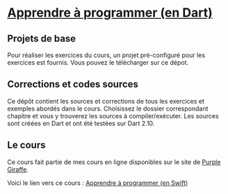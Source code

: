# [Apprendre à programmer (en Dart)](https://www.purplegiraffe.fr/p/apprendre-a-programmer-en-dart/?utm_source=mbritto&utm_medium=github)

## Projets de base

Pour réaliser les exercices du cours, un projet pré-configuré pour les exercices est fournis. Vous pouvez le télécharger sur ce dépot.

## Corrections et codes sources

Ce dépôt contient les sources et corrections de tous les exercices et exemples abordés dans le cours.
Choisissez le dossier correspondant chapitre et vous y trouverez les sources à compiler/exécuter.
Les sources sont créées en Dart et ont été testées sur Dart 2.10.

## Le cours

Ce cours fait partie de mes cours en ligne disponibles sur le site de [Purple Giraffe](https://www.purplegiraffe.fr/?utm_source=mbritto&utm_medium=github).


Voici le lien vers ce cours : [Apprendre à programmer (en Swift)](https://www.purplegiraffe.fr/p/apprendre-a-programmer-en-dart/?utm_source=mbritto&utm_medium=github)
